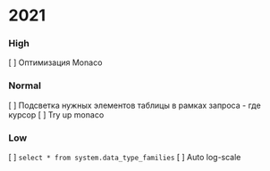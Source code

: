 # 2021

### High
[ ] Оптимизация Monaco 

### Normal 
[ ] Подсветка нужных элементов таблицы в рамках запроса - где курсор 
[ ] Try up monaco
###  Low
[ ] `select * from system.data_type_families`
[ ] Auto log-scale 
